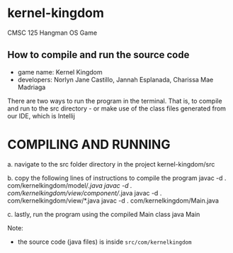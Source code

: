 # kernel-kingdom
CMSC 125 Hangman OS Game

## How to compile and run the source code
- game name: Kernel Kingdom
- developers: Norlyn Jane Castillo, Jannah Esplanada, Charissa Mae Madriaga

There are two ways to run the program in the terminal. That is, to compile and run to the src directory - or make use of the class files generated from our IDE, which is Intellij


# COMPILING AND RUNNING
a. navigate to the src folder directory in the project kernel-kingdom/src

b. copy the following lines of instructions to compile the program
javac -d . com/kernelkingdom/model/*.java
javac -d . com/kernelkingdom/view/component/*.java
javac -d . com/kernelkingdom/view/*.java
javac -d . com/kernelkingdom/Main.java


c. lastly, run the program using the compiled Main class
java Main



Note:
- the source code (java files) is inside `src/com/kernelkingdom`

